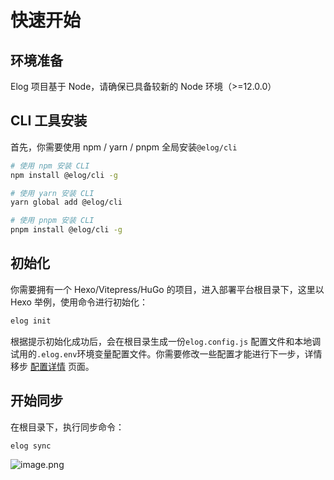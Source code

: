 
# 快速开始

## 环境准备
Elog 项目基于 Node，请确保已具备较新的 Node 环境（>=12.0.0）

## CLI 工具安装
首先，你需要使用 npm / yarn / pnpm 全局安装`@elog/cli`
```bash
# 使用 npm 安装 CLI
npm install @elog/cli -g

# 使用 yarn 安装 CLI
yarn global add @elog/cli

# 使用 pnpm 安装 CLI
pnpm install @elog/cli -g
```

## 初始化
你需要拥有一个 Hexo/Vitepress/HuGo 的项目，进入部署平台根目录下，这里以 Hexo 举例，使用命令进行初始化：
```bash
elog init
```
根据提示初始化成功后，会在根目录生成一份`elog.config.js` 配置文件和本地调试用的`.elog.env`环境变量配置文件。你需要修改一些配置才能进行下一步，详情移步 [配置详情](/yuque/fe8ywmt999gon12w) 页面。

## 开始同步
在根目录下，执行同步命令：
```bash
elog sync
```
![image.png](https://blogimagesrep-1257180516.cos.ap-guangzhou.myqcloud.com/elog-docs-images/becbb0ace18f9fb279a1a9b88c1d8a9f.png)
